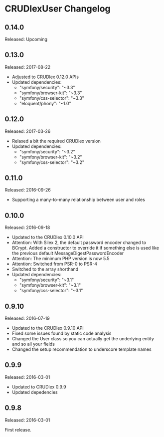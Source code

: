 CRUDlexUser Changelog
=====================

## 0.14.0
Released: Upcoming

## 0.13.0
Released: 2017-08-22
- Adjusted to CRUDlex 0.12.0 APIs
- Updated dependencies:
	- "symfony/security": "~3.3"
	- "symfony/browser-kit": "~3.3"
	- "symfony/css-selector": "~3.3"
    - "eloquent/phony": "~1.0"

## 0.12.0
Released: 2017-03-26
- Relaxed a bit the required CRUDlex version
- Updated dependencies:
	- "symfony/security": "~3.2"
	- "symfony/browser-kit": "~3.2"
	- "symfony/css-selector": "~3.2"

## 0.11.0
Released: 2016-09-26
- Supporting a many-to-many relationship between user and roles

## 0.10.0
Released: 2016-09-18
- Updated to the CRUDlex 0.10.0 API
- Attention: With Silex 2, the default password encoder changed to BCrypt. Added a constructor to override it if something else is used like the previous default MessageDigestPasswordEncoder
- Attention: The minimum PHP version is now 5.5
- Attention: Switched from PSR-0 to PSR-4
- Switched to the array shorthand
- Updated dependencies:
	- "symfony/security": "~3.1"
	- "symfony/browser-kit": "~3.1"
	- "symfony/css-selector": "~3.1"

## 0.9.10
Released: 2016-07-19
- Updated to the CRUDlex 0.9.10 API
- Fixed some issues found by static code analysis
- Changed the User class so you can actually get the underlying entity and so all your fields
- Changed the setup recommendation to underscore template names

## 0.9.9
Released: 2016-03-01
- Updated to CRUDlex 0.9.9
- Updated depedencies

## 0.9.8
Released: 2016-03-01

First release.
